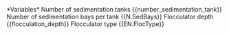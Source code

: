 <tr>
    <th colspan="2">*Variables*</th>
</tr>
<tr>
    <th>Number of sedimentation tanks</th>
    <th>{{number_sedimentation_tank}}</th>
</tr>
<tr>
    <th>Number of sedimentation bays per tank</th>
    <th>{{N.SedBays}}</th>
</tr>
<tr>
    <th>Flocculator depth</th>
    <th>{{flocculation_depth}}</th>
</tr>
<tr>
    <th>Flocculator type</th>
    <th>{{EN.FlocType}}</th>
</tr>
